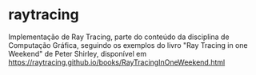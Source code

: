 # raytracing
Implementação de Ray Tracing, parte do conteúdo da disciplina de Computação Gráfica, seguindo os exemplos do livro "Ray Tracing in one Weekend" de Peter Shirley, disponível em https://raytracing.github.io/books/RayTracingInOneWeekend.html
